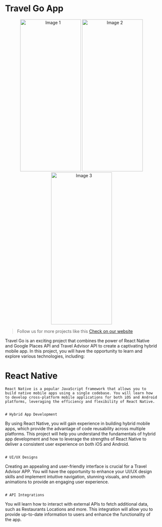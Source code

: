 # Travel Go App
<p align="center">
  <img src="https://usmandotdev.netlify.app/static/media/trav1.8347ebdee7d61a8c037a.jpeg" alt="Image 1" width="200" height="500" />
  <img src="https://usmandotdev.netlify.app/static/media/trav2.b772c394766455c4793a.jpeg" alt="Image 2" width="200" height="500" />
  <img src="https://usmandotdev.netlify.app/static/media/trav3.ddefa27aa8adaeebd8f2.jpeg" alt="Image 3" width="200" height="500" />
</p>


> Follow us for more projects like this [Check on our website](https://usmandotdev.netlify.app/)

Travel Go is an exciting project that combines the power of React Native and Google Places API and Travel Advisor API to create a captivating hybrid mobile app. In this project, you will have the opportunity to learn and explore various technologies, including:

# React Native

```
React Native is a popular JavaScript framework that allows you to build native mobile apps using a single codebase. You will learn how to develop cross-platform mobile applications for both iOS and Android platforms, leveraging the efficiency and flexibility of React Native.
```


```

# Hybrid App Development

```
By using React Native, you will gain experience in building hybrid mobile apps, which provide the advantage of code reusability across multiple platforms. This project will help you understand the fundamentals of hybrid app development and how to leverage the strengths of React Native to deliver a consistent user experience on both iOS and Android.
```

# UI/UX Designs

```
Creating an appealing and user-friendly interface is crucial for a Travel Advisor APP. You will have the opportunity to enhance your UI/UX design skills and implement intuitive navigation, stunning visuals, and smooth animations to provide an engaging user experience.
```

# API Integrations

```
You will learn how to interact with external APIs to fetch additional data, such as Restaurants Locations and more. This integration will allow you to provide up-to-date information to users and enhance the functionality of the app.
```
